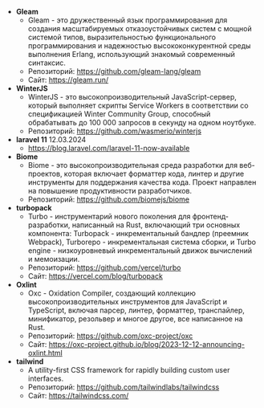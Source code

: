 
- **Gleam**
  - Gleam - это дружественный язык программирования для создания масштабируемых отказоустойчивых систем с мощной системой типов, выразительностью функционального программирования и надежностью высококонкурентной среды выполнения Erlang, использующий знакомый современный синтаксис.
  - Репозиторий: https://github.com/gleam-lang/gleam
  - Сайт: https://gleam.run/
- **WinterJS**
  - WinterJS - это высокопроизводительный JavaScript-сервер, который выполняет скрипты Service Workers в соответствии со спецификацией Winter Community Group, способный обрабатывать до 100  000 запросов в секунду на одном ноутбуке.
  - Репозиторий: https://github.com/wasmerio/winterjs
- **laravel 11** 12.03.2024
  - https://blog.laravel.com/laravel-11-now-available 
- **Biome**
  - Biome - это высокопроизводительная среда разработки для веб-проектов, которая включает форматтер кода, линтер и другие инструменты для поддержания качества кода. Проект направлен на повышение продуктивности разработчиков.
  - Репозиторий: https://github.com/biomejs/biome
- **turbopack**
  - Turbo - инструментарий нового поколения для фронтенд-разработки, написанный на Rust, включающий три основных компонента: Turbopack - инкрементальный бандлер (преемник Webpack), Turborepo - инкрементальная система сборки, и Turbo engine - низкоуровневый инкрементальный движок вычислений и мемоизации.
  - Репозиторий: https://github.com/vercel/turbo
  - Сайт: https://vercel.com/blog/turbopack
- **Oxlint**
  - Oxc - Oxidation Compiler, создающий коллекцию высокопроизводительных инструментов для JavaScript и TypeScript, включая парсер, линтер, форматтер, транспайлер, минификатор, резольвер и многое другое, все написанное на Rust.
  - Репозиторий: https://github.com/oxc-project/oxc
  - Сайт: https://oxc-project.github.io/blog/2023-12-12-announcing-oxlint.html
- **tailwind**
  - A utility-first CSS framework for rapidly building custom user interfaces.
  - Репозиторий: https://github.com/tailwindlabs/tailwindcss
  - Сайт: https://tailwindcss.com/

